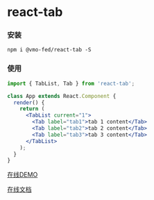 # react-tab

### 安装

```shell
npm i @vmo-fed/react-tab -S
```

### 使用

```jsx
import { TabList, Tab } from 'react-tab';

class App extends React.Component {
  render() {
    return (
      <TabList current="1">
        <Tab label="tab1">tab 1 content</Tab>
        <Tab label="tab2">tab 2 content</Tab>
        <Tab label="tab3">tab 3 content</Tab>
      </TabList>
    );
  }
}
```

[在线DEMO](https://codesandbox.io/s/0qk6qkx1ll)

[在线文档](https://vmo-fed.github.io/react-circle/doc/#/react-circle/doc/react-circle)
